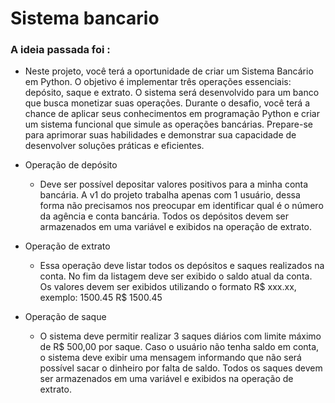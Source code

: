 # Sistema bancario

###  A ideia passada foi :

* Neste projeto, você terá a oportunidade de criar um Sistema Bancário em Python.
O objetivo é implementar três operações essenciais: depósito, saque e extrato.
O sistema será desenvolvido para um banco que busca monetizar suas operações. 
Durante o desafio, você terá a chance de aplicar seus conhecimentos em programação Python e criar um sistema funcional que simule as operações bancárias. Prepare-se para aprimorar suas habilidades e demonstrar sua capacidade de desenvolver soluções práticas e eficientes.

* Operação de depósito

    * Deve ser possível depositar valores positivos para a minha conta bancária. A v1 do projeto trabalha apenas com 1 usuário, dessa forma não precisamos nos preocupar em identificar qual é o número da agência e conta bancária. Todos os depósitos devem ser armazenados em uma variável e exibidos na operação de extrato.

* Operação de extrato

    * Essa operação deve listar todos os depósitos e saques realizados na conta. No fim da listagem deve ser exibido o saldo atual da conta.
    Os valores devem ser exibidos utilizando o formato R$ xxx.xx, exemplo:
    1500.45 R$ 1500.45

* Operação de saque

    * O sistema deve permitir realizar 3 saques diários com limite máximo de R$ 500,00 por saque. Caso o usuário não tenha saldo em conta, o sistema deve exibir uma mensagem informando que não será possível sacar o dinheiro por falta de saldo. Todos os saques devem ser armazenados em uma variável e exibidos na operação de extrato.

